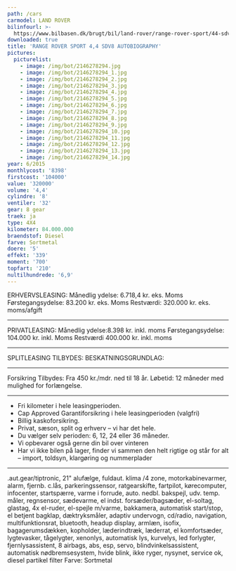 ```yaml
---
path: /cars
carmodel: LAND ROVER
bilinfourl: >-
  https://www.bilbasen.dk/brugt/bil/land-rover/range-rover-sport/44-sdv8-autobiography-dynamic-aut-5d/4116364
downloaded: true
title: 'RANGE ROVER SPORT 4,4 SDV8 AUTOBIOGRAPHY'
pictures:
  picturelist:
    - image: /img/bot/2146278294.jpg
    - image: /img/bot/2146278294_1.jpg
    - image: /img/bot/2146278294_2.jpg
    - image: /img/bot/2146278294_3.jpg
    - image: /img/bot/2146278294_4.jpg
    - image: /img/bot/2146278294_5.jpg
    - image: /img/bot/2146278294_6.jpg
    - image: /img/bot/2146278294_7.jpg
    - image: /img/bot/2146278294_8.jpg
    - image: /img/bot/2146278294_9.jpg
    - image: /img/bot/2146278294_10.jpg
    - image: /img/bot/2146278294_11.jpg
    - image: /img/bot/2146278294_12.jpg
    - image: /img/bot/2146278294_13.jpg
    - image: /img/bot/2146278294_14.jpg
year: 6/2015
monthlycost: '8398'
firstcost: '104000'
value: '320000'
volume: '4,4'
cylindre: '8'
ventiler: '32'
gear: 8 gear
traek: ja
type: 4X4
kilometer: 84.000.000
braendstof: Diesel
farve: Sortmetal
doere: '5'
effekt: '339'
moment: '700'
topfart: '210'
nultilhundrede: '6,9'
---
```

ERHVERVSLEASING:
Månedlig ydelse: 6.718,4 kr. eks. Moms
Førstegangsydelse: 83.200 kr. eks. Moms
Restværdi: 320.000 kr. eks. moms/afgift

- - -

PRIVATLEASING:
Månedlig ydelse:8.398 kr. inkl. moms
Førstegangsydelse: 104.000 kr. inkl. Moms
Restværdi 400.000 kr. inkl. moms

- - -

SPLITLEASING TILBYDES:
BESKATNINGSGRUNDLAG:

- - -

Forsikring Tilbydes:
Fra 450 kr./mdr. ned til 18 år.
Løbetid: 12 måneder med mulighed for forlængelse.

- - -

* Fri kilometer i hele leasingperioden.
* Cap Approved Garantiforsikring i hele leasingperioden (valgfri)
* Billig kaskoforsikring.
* Privat, sæson, split og erhverv – vi har det hele.
* Du vælger selv perioden: 6, 12, 24 eller 36 måneder.
* Vi opbevarer også gerne din bil over vinteren
* Har vi ikke bilen på lager, finder vi sammen den helt rigtige og står for alt – import, toldsyn, klargøring og nummerplader

- - -

.aut.gear/tiptronic, 21" alufælge, fuldaut. klima /4 zone, motorkabinevarmer, alarm, fjernb. c.lås, parkeringssensor, ratgearskifte, fartpilot, kørecomputer, infocenter, startspærre, varme i forrude, auto. nedbl. bakspejl, udv. temp. måler, regnsensor, sædevarme, el indst. forsæder/bagsæder, el-soltag, glastag, 4x el-ruder, el-spejle m/varme, bakkamera, automatisk start/stop, el betjent bagklap, dæktryksmåler, adaptiv undervogn, cd/radio, navigation, multifunktionsrat, bluetooth, headup display, armlæn, isofix, bagagerumsdækken, kopholder, læderindtræk, læderrat, el komfortsæder, lygtevasker, tågelygter, xenonlys, automatisk lys, kurvelys, led forlygter, fjernlysassistent, 8 airbags, abs, esp, servo, blindvinkelsassistent, automatisk nødbremsesystem, hvide blink, ikke ryger, nysynet, service ok, diesel partikel filter
Farve: Sortmetal
